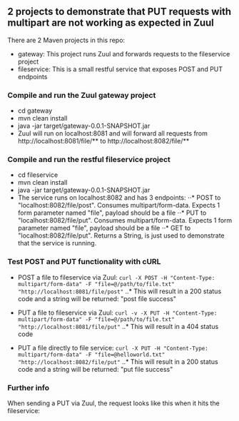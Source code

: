 ## 2 projects to demonstrate that PUT requests with multipart are not working as expected in Zuul

There are 2 Maven projects in this repo:
* gateway: This project runs Zuul and forwards requests to the fileservice project
* fileservice: This is a small restful service that exposes POST and PUT endpoints

### Compile and run the Zuul gateway project

* cd gateway
* mvn clean install
* java -jar target/gateway-0.0.1-SNAPSHOT.jar
* Zuul will run on localhost:8081 and will forward all requests from http://localhost:8081/file/** to http://localhost:8082/file/**

### Compile and run the restful fileservice project

* cd fileservice
* mvn clean install
* java -jar target/gateway-0.0.1-SNAPSHOT.jar
* The service runs on localhost:8082 and has 3 endpoints:
⋅⋅* POST to "localhost:8082/file/post". Consumes multipart/form-data. Expects 1 form parameter named "file", payload should be a file
⋅⋅* PUT to "localhost:8082/file/put". Consumes multipart/form-data. Expects 1 form parameter named "file", payload should be a file
⋅⋅* GET to "localhost:8082/file/put". Returns a String, is just used to demonstrate that the service is running. 

### Test POST and PUT functionality with cURL

* POST a file to fileservice via Zuul: `curl -X POST -H "Content-Type: multipart/form-data" -F "file=@/path/to/file.txt" "http://localhost:8081/file/post"`
..* This will result in a 200 status code and a string will be returned: "post file success"

* PUT a file to fileservice via Zuul: `curl -v -X PUT -H "Content-Type: multipart/form-data" -F "file=@/path/to/file.txt" "http://localhost:8081/file/put"`
..* This will result in a 404 status code

* PUT a file directly to file service: `curl -X PUT -H "Content-Type: multipart/form-data" -F "file=@helloworld.txt" "http://localhost:8082/file/put"`
..* This will result in a 200 status code and a string will be returned: "put file success"

### Further info

When sending a PUT via Zuul, the request looks like this when it hits the fileservice:

